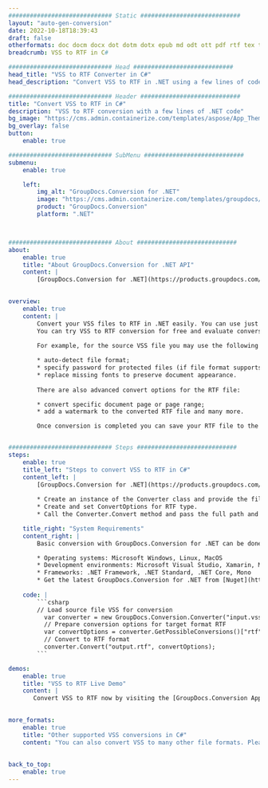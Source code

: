 ```yaml
---
############################# Static ############################
layout: "auto-gen-conversion"
date: 2022-10-18T18:39:43
draft: false
otherformats: doc docm docx dot dotm dotx epub md odt ott pdf rtf tex txt vdx vsdm vsdx vssm vssx vstm vstx vsx vtx xps
breadcrumb: VSS to RTF in C#

############################# Head ############################
head_title: "VSS to RTF Converter in C#"
head_description: "Convert VSS to RTF in .NET using a few lines of code. Use the GroupDocs Document Conversion API to convert over 160 file formats."

############################# Header ############################
title: "Convert VSS to RTF in C#"
description: "VSS to RTF conversion with a few lines of .NET code"
bg_image: "https://cms.admin.containerize.com/templates/aspose/App_Themes/V3/images/bg/header1.png"
bg_overlay: false
button:
    enable: true

############################# SubMenu ############################
submenu:
    enable: true

    left:
        img_alt: "GroupDocs.Conversion for .NET"
        image: "https://cms.admin.containerize.com/templates/groupdocs/images/product-logos/90x90-noborder/groupdocs-conversion-net.png"
        product: "GroupDocs.Conversion"
        platform: ".NET"



############################# About ############################
about:
    enable: true
    title: "About GroupDocs.Conversion for .NET API"
    content: |
        [GroupDocs.Conversion for .NET](https://products.groupdocs.com/conversion/net/) can be used to convert Microsoft Word, Excel, PowerPoint, PDF, Visio and other formats. GroupDocs.Conversion is a standalone API that is suitable for back-end and internal systems where high performance is required. It does not depend on any software such as Microsoft or Open Office.
    

overview:
    enable: true
    content: |
        Convert your VSS files to RTF in .NET easily. You can use just a couple of C# code lines in any platform of your choice like - Windows, Linux, macOS.
        You can try VSS to RTF conversion for free and evaluate conversion results quality.  Along with simple file conversion scenarios you can try more advanced options for loading source VSS file and for saving output RTF result. 
        
        For example, for the source VSS file you may use the following load options:

        * auto-detect file format;
        * specify password for protected files (if file format supports it);
        * replace missing fonts to preserve document appearance.
        
        There are also advanced convert options for the RTF file:

        * convert specific document page or page range;
        * add a watermark to the converted RTF file and many more.

        Once conversion is completed you can save your RTF file to the local file path or any third-party storage like FTP, Amazon S3, Google Drive, Dropbox etc. Please note - to convert VSS to RTF there is no need for any additional software installed - like MS Office, Open Office, Adobe Acrobat Reader etc.


############################# Steps ############################
steps:
    enable: true
    title_left: "Steps to convert VSS to RTF in C#"
    content_left: |
        [GroupDocs.Conversion for .NET](https://products.groupdocs.com/conversion/net/) makes it easy for developers to convert a VSS file to RTF with a few lines of code.
        
        * Create an instance of the Converter class and provide the file VSS with the full path
        * Create and set ConvertOptions for RTF type.
        * Call the Converter.Convert method and pass the full path and format (RTF) as a parameter

    title_right: "System Requirements"
    content_right: |
        Basic conversion with GroupDocs.Conversion for .NET can be done in just a few simple steps. Our APIs are supported on all major platforms and operating systems. Before executing the code below, make sure you have the following prerequisites installed on your system.

        * Operating systems: Microsoft Windows, Linux, MacOS
        * Development environments: Microsoft Visual Studio, Xamarin, MonoDevelop
        * Frameworks: .NET Framework, .NET Standard, .NET Core, Mono
        * Get the latest GroupDocs.Conversion for .NET from [Nuget](https://www.nuget.org/packages/groupdocs.conversion)
         
    code: |
        ```csharp    
        // Load source file VSS for conversion
          var converter = new GroupDocs.Conversion.Converter("input.vss");
          // Prepare conversion options for target format RTF
          var convertOptions = converter.GetPossibleConversions()["rtf"].ConvertOptions;
          // Convert to RTF format
          converter.Convert("output.rtf", convertOptions);
        ```

demos:
    enable: true
    title: "VSS to RTF Live Demo"
    content: |
       Convert VSS to RTF now by visiting the [GroupDocs.Conversion App](https://products.groupdocs.app/conversion/family) website. Online demo has the following advantages
          

more_formats:
    enable: true
    title: "Other supported VSS conversions in C#"
    content: "You can also convert VSS to many other file formats. Please see the list below."
       
       
back_to_top:
    enable: true
---
```

